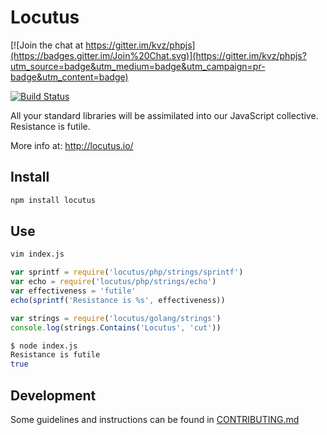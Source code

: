 # Locutus

[![Join the chat at https://gitter.im/kvz/phpjs](https://badges.gitter.im/Join%20Chat.svg)](https://gitter.im/kvz/phpjs?utm_source=badge&utm_medium=badge&utm_campaign=pr-badge&utm_content=badge)

<!-- badges/ -->
[![Build Status](https://secure.travis-ci.org/kvz/locutus.svg?branch=master)](http://travis-ci.org/kvz/locutus "Check this project's build status on TravisCI")
<!-- /badges -->

All your standard libraries will be assimilated into our JavaScript collective. Resistance is futile.

More info at: http://locutus.io/

## Install

```bash
npm install locutus
```

## Use

```bash
vim index.js
```

```javascript
var sprintf = require('locutus/php/strings/sprintf')
var echo = require('locutus/php/strings/echo')
var effectiveness = 'futile'
echo(sprintf('Resistance is %s', effectiveness))
```

```javascript
var strings = require('locutus/golang/strings')
console.log(strings.Contains('Locutus', 'cut'))
```

```bash
$ node index.js
Resistance is futile
true
```

## Development

Some guidelines and instructions can be found in [CONTRIBUTING.md](CONTRIBUTING.md)
